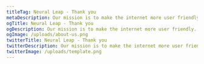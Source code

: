 ```yaml
---
titleTag: Neural Leap - Thank you
metaDescription: Our mission is to make the internet more user friendly. Learn more about us and how we got started.
ogTitle: Neural Leap - Thank you
ogDescription: Our mission is to make the internet more user friendly. Learn more about us and how we got started.
ogImage: /uploads/about-us.png
twitterTitle: Neural Leap - Thank you
twitterDescription: Our mission is to make the internet more user friendly. Learn more about us and how we got started.
twitterImage: /uploads/template.png
---
```

